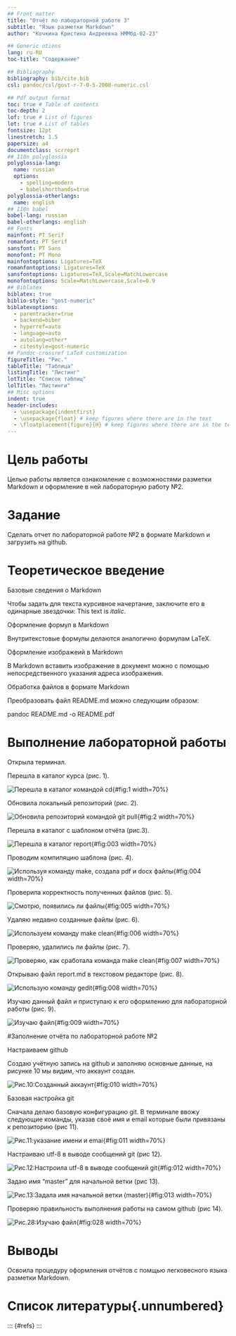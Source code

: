 ```yaml
---
## Front matter
title: "Отчёт по лабораторной работе 3"
subtitle: "Язык разметки Markdown"
author: "Кочкина Кристина Андреевна НММбд-02-23"

## Generic otions
lang: ru-RU
toc-title: "Содержание"

## Bibliography
bibliography: bib/cite.bib
csl: pandoc/csl/gost-r-7-0-5-2008-numeric.csl

## Pdf output format
toc: true # Table of contents
toc-depth: 2
lof: true # List of figures
lot: true # List of tables
fontsize: 12pt
linestretch: 1.5
papersize: a4
documentclass: scrreprt
## I18n polyglossia
polyglossia-lang:
  name: russian
  options:
	- spelling=modern
	- babelshorthands=true
polyglossia-otherlangs:
  name: english
## I18n babel
babel-lang: russian
babel-otherlangs: english
## Fonts
mainfont: PT Serif
romanfont: PT Serif
sansfont: PT Sans
monofont: PT Mono
mainfontoptions: Ligatures=TeX
romanfontoptions: Ligatures=TeX
sansfontoptions: Ligatures=TeX,Scale=MatchLowercase
monofontoptions: Scale=MatchLowercase,Scale=0.9
## Biblatex
biblatex: true
biblio-style: "gost-numeric"
biblatexoptions:
  - parentracker=true
  - backend=biber
  - hyperref=auto
  - language=auto
  - autolang=other*
  - citestyle=gost-numeric
## Pandoc-crossref LaTeX customization
figureTitle: "Рис."
tableTitle: "Таблица"
listingTitle: "Листинг"
lotTitle: "Список таблиц"
lolTitle: "Листинги"
## Misc options
indent: true
header-includes:
  - \usepackage{indentfirst}
  - \usepackage{float} # keep figures where there are in the text
  - \floatplacement{figure}{H} # keep figures where there are in the text
---
```


# Цель работы

Целью работы является ознакомление с возможностями разметки Markdown и оформление в ней лабораторную работу №2.

# Задание

Сделать отчет по лабораторной работе №2 в формате Markdown и загрузить на github.

# Теоретическое введение

Базовые сведения о Markdown

Чтобы задать для текста курсивное начертание, заключите его в одинарные звездочки:
This text is *italic*.

Оформление формул в Markdown

Внутритекстовые формулы делаются аналогично формулам LaTeX. 

Оформление изображеий в Markdown

В Markdown вставить изображение в документ можно с помощью непосредственного
указания адреса изображения.

Обработка файлов в формате Markdown

Преобразовать файл README.md можно следующим образом:

pandoc README.md -o README.pdf

# Выполнение лабораторной работы
 Открыла терминал.
 
 Перешла в каталог курса (рис. 1).

![Перешла в каталог командой cd](image/1.png "Рис.1: Перешла в каталог командой cd"){#fig:1 width=70%}

Обновила локальный репозиторий (рис. 2).

![Обновила репозиторий командой git pull](image/2.png "Рис.2: Обновила репозиторий командой git pull"){#fig:2 width=70%}

Перешла в каталог с шаблоном отчёта (рис.3).

![Перешла в каталог report](image/3.png "Рис.3: Перешла в каталог report"){#fig:003 width=70%}

Проводим компиляцию шаблона (рис. 4).

![Используя команду make, создала pdf и docx файлы](image/4.png "Рис.4:Используя команду make, создала pdf и docx файлы"){#fig:004 width=70%}

Проверила корректность полученных файлов (рис. 5).

![Смотрю, появились ли файлы](image/5.png "Рис.5:Смотрю, появились ли файлы"){#fig:005 width=70%}

Удаляю недавно созданные файлы (рис. 6).

![Используем команду make clean](image/6.png "Рис.6:Используем команду make clean"){#fig:006 width=70%}

Проверяю, удалились ли файлы (рис. 7).

![Проверяю, как сработала команда make clean](image/7.png "Рис.7:Используем команду make clean"){#fig:007 width=70%}

Открываю файл report.md в текстовом редакторе (рис. 8).

![Использую команду gedit](image/8.png "Рис.8:Использую команду gedit"){#fig:008 width=70%}

Изучаю данный файл и приступаю к его оформлению для лабораторной работы (рис. 9).

![Изучаю файл](image/9.png "Рис.9:Изучаю файл"){#fig:009 width=70%}

#Заполнение отчёта по лабораторной работе №2

Настраиваем github

Создаю учётную запись на github и заполняю
основные данные, на рисунке 10 мы видим, что
аккаунт создан.

![Рис.10:Созданный аккаунт](image/10.png "Рис.10:Созданный аккаунт"){#fig:010 width=70%}

Базовая настройка git

Сначала делаю базовую конфигурацию git. В
терминале ввожу следующие команды, указав своё
имя и email которые были привязаны к репозиторию
(рис 11).

![Рис.11:указание имени и emai](image/11.png "Рис.11:указание имени и emai"){#fig:011 width=70%}

Настраиваю utf-8 в выводе сообщений git (рис 12).

![Рис.12:Настроила utf-8 в выводе сообщений git](image/12.png "Рис.12:Настроила utf-8 в выводе сообщений git"){#fig:012 width=70%}

Задаю имя “master” для начальной ветки (рис 13).

![Рис.13:Задала имя начальной ветки (master)](image/13.png "Рис.13:Задала имя начальной ветки (master)"){#fig:013 width=70%}

Проверяю правильность выполнения работы на самом github
(рис 14).

![Рис.28:Изучаю файл](image/28.png "Рис.28:Изучаю файл"){#fig:028 width=70%}

# Выводы

Освоила процедуру оформления отчётов с помщью легковесного языка разметки Markdown.

# Список литературы{.unnumbered}

::: {#refs}
:::
